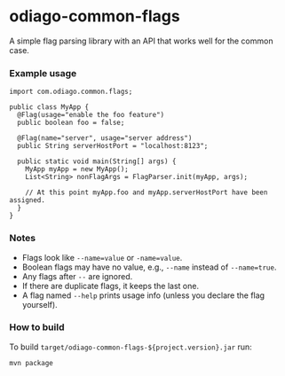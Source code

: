 odiago-common-flags
===================

A simple flag parsing library with an API that works well for the common case.


### Example usage

    import com.odiago.common.flags;

    public class MyApp {
      @Flag(usage="enable the foo feature")
      public boolean foo = false;

      @Flag(name="server", usage="server address")
      public String serverHostPort = "localhost:8123";

      public static void main(String[] args) {
        MyApp myApp = new MyApp();
        List<String> nonFlagArgs = FlagParser.init(myApp, args);

        // At this point myApp.foo and myApp.serverHostPort have been assigned.
      }
    }


### Notes

* Flags look like `--name=value` or `-name=value`.
* Boolean flags may have no value, e.g., `--name` instead of `--name=true`.
* Any flags after ` -- ` are ignored.
* If there are duplicate flags, it keeps the last one.
* A flag named `--help` prints usage info (unless you declare the flag yourself).


### How to build

To build `target/odiago-common-flags-${project.version}.jar` run:

    mvn package
